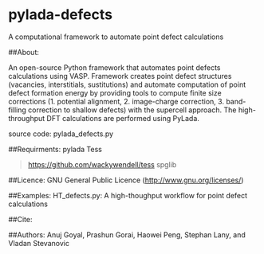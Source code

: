 # pylada-defects
A computational framework to automate point defect calculations

##About:

An open-source Python framework that automates point defects calculations using VASP. Framework creates point defect structures (vacancies, interstitials, sustitutions) and automate computation of point defect formation energy by providing tools to compute finite size corrections (1. potential alignment, 2. image-charge correction, 3. band-filling correction to shallow defects) with the supercell approach. The high-throughput DFT calculations are performed using PyLada.


source code: pylada_defects.py

##Requirments:
pylada 
Tess
> https://github.com/wackywendell/tess
spglib


##Licence:
GNU General Public Licence (<http://www.gnu.org/licenses/>)

##Examples:
HT_defects.py: A high-thoughput workflow for point defect calculations

##Cite:


##Authors:
Anuj Goyal, Prashun Gorai, Haowei Peng, Stephan Lany, and Vladan Stevanovic
